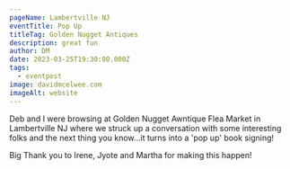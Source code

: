```yaml
---
pageName: Lambertville NJ
eventTitle: Pop Up
titleTag: Golden Nugget Antiques
description: great fun
author: DM
date: 2023-03-25T19:30:00.000Z
tags:
  - eventpost
image: davidmcelwee.com
imageAlt: website
---
```

D﻿eb and I were browsing at Golden Nugget Awntique Flea Market in Lambertville NJ where we struck up a conversation with some interesting folks and the next thing you know...it turns into a 'pop up' book signing!

B﻿ig Thank you to Irene, Jyote and Martha for making this happen!